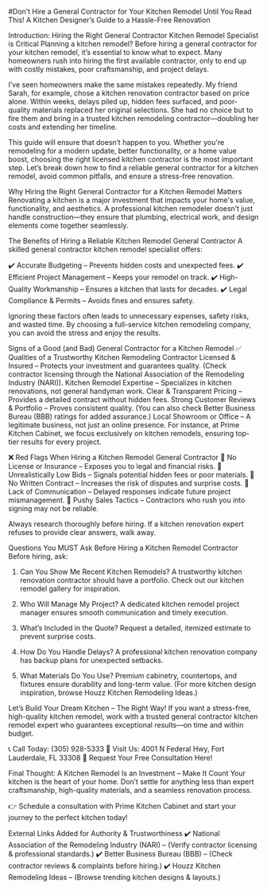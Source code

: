 #Don’t Hire a General Contractor for Your Kitchen Remodel Until You Read This!
A Kitchen Designer’s Guide to a Hassle-Free Renovation

Introduction: Hiring the Right General Contractor Kitchen Remodel Specialist is Critical
Planning a kitchen remodel? Before hiring a general contractor for your kitchen remodel, it’s essential to know what to expect. Many homeowners rush into hiring the first available contractor, only to end up with costly mistakes, poor craftsmanship, and project delays.

I’ve seen homeowners make the same mistakes repeatedly. My friend Sarah, for example, chose a kitchen renovation contractor based on price alone. Within weeks, delays piled up, hidden fees surfaced, and poor-quality materials replaced her original selections. She had no choice but to fire them and bring in a trusted kitchen remodeling contractor—doubling her costs and extending her timeline.

This guide will ensure that doesn’t happen to you. Whether you're remodeling for a modern update, better functionality, or a home value boost, choosing the right licensed kitchen contractor is the most important step. Let’s break down how to find a reliable general contractor for a kitchen remodel, avoid common pitfalls, and ensure a stress-free renovation.

Why Hiring the Right General Contractor for a Kitchen Remodel Matters
Renovating a kitchen is a major investment that impacts your home's value, functionality, and aesthetics. A professional kitchen remodeler doesn’t just handle construction—they ensure that plumbing, electrical work, and design elements come together seamlessly.

The Benefits of Hiring a Reliable Kitchen Remodel General Contractor
A skilled general contractor kitchen remodel specialist offers:

✔️ Accurate Budgeting – Prevents hidden costs and unexpected fees.
✔️ Efficient Project Management – Keeps your remodel on track.
✔️ High-Quality Workmanship – Ensures a kitchen that lasts for decades.
✔️ Legal Compliance & Permits – Avoids fines and ensures safety.

Ignoring these factors often leads to unnecessary expenses, safety risks, and wasted time. By choosing a full-service kitchen remodeling company, you can avoid the stress and enjoy the results.

Signs of a Good (and Bad) General Contractor for a Kitchen Remodel
✅ Qualities of a Trustworthy Kitchen Remodeling Contractor
Licensed & Insured – Protects your investment and guarantees quality. (Check contractor licensing through the National Association of the Remodeling Industry (NARI)).
Kitchen Remodel Expertise – Specializes in kitchen renovations, not general handyman work.
Clear & Transparent Pricing – Provides a detailed contract without hidden fees.
Strong Customer Reviews & Portfolio – Proves consistent quality. (You can also check Better Business Bureau (BBB) ratings for added assurance.)
Local Showroom or Office – A legitimate business, not just an online presence.
For instance, at Prime Kitchen Cabinet, we focus exclusively on kitchen remodels, ensuring top-tier results for every project.

❌ Red Flags When Hiring a Kitchen Remodel General Contractor
🚩 No License or Insurance – Exposes you to legal and financial risks.
🚩 Unrealistically Low Bids – Signals potential hidden fees or poor materials.
🚩 No Written Contract – Increases the risk of disputes and surprise costs.
🚩 Lack of Communication – Delayed responses indicate future project mismanagement.
🚩 Pushy Sales Tactics – Contractors who rush you into signing may not be reliable.

Always research thoroughly before hiring. If a kitchen renovation expert refuses to provide clear answers, walk away.

Questions You MUST Ask Before Hiring a Kitchen Remodel Contractor
Before hiring, ask:

1. Can You Show Me Recent Kitchen Remodels?
A trustworthy kitchen renovation contractor should have a portfolio. Check out our kitchen remodel gallery for inspiration.

2. Who Will Manage My Project?
A dedicated kitchen remodel project manager ensures smooth communication and timely execution.

3. What’s Included in the Quote?
Request a detailed, itemized estimate to prevent surprise costs.

4. How Do You Handle Delays?
A professional kitchen renovation company has backup plans for unexpected setbacks.

5. What Materials Do You Use?
Premium cabinetry, countertops, and fixtures ensure durability and long-term value. (For more kitchen design inspiration, browse Houzz Kitchen Remodeling Ideas.)

Let’s Build Your Dream Kitchen – The Right Way!
If you want a stress-free, high-quality kitchen remodel, work with a trusted general contractor kitchen remodel expert who guarantees exceptional results—on time and within budget.

📞 Call Today: (305) 928-5333
📍 Visit Us: 4001 N Federal Hwy, Fort Lauderdale, FL 33308
📩 Request Your Free Consultation Here!

Final Thought: A Kitchen Remodel Is an Investment – Make It Count
Your kitchen is the heart of your home. Don’t settle for anything less than expert craftsmanship, high-quality materials, and a seamless renovation process.

👉 Schedule a consultation with Prime Kitchen Cabinet and start your journey to the perfect kitchen today!

External Links Added for Authority & Trustworthiness
✔️ National Association of the Remodeling Industry (NARI) – (Verify contractor licensing & professional standards.)
✔️ Better Business Bureau (BBB) – (Check contractor reviews & complaints before hiring.)
✔️ Houzz Kitchen Remodeling Ideas – (Browse trending kitchen designs & layouts.)
